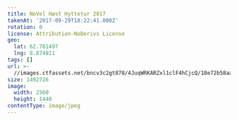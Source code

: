 ```yaml
---
title: NoVel Høst Hyttetur 2017
takenAt: '2017-09-29T18:22:41.000Z'
rotation: 0
license: Attribution-NoDerivs License
geo:
  lat: 62.781497
  lng: 8.874811
tags: []
url: >-
  //images.ctfassets.net/bncv3c2gt878/4JuqWRKARZxl1clF4hCjcQ/18e72b58aa045621301961e276a0849c/novel-hst-hyttetur-2017_36766793163_o
size: 1492726
image:
  width: 2560
  height: 1440
contentType: image/jpeg
---
```


